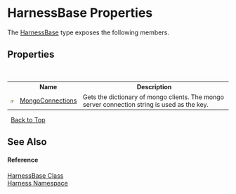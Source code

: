 # HarnessBase Properties
 

The <a href="36459884-00cd-2c3d-acf5-b0cdf2a8da1b">HarnessBase</a> type exposes the following members.


## Properties
&nbsp;<table><tr><th></th><th>Name</th><th>Description</th></tr><tr><td>![Public property](media/pubproperty.gif "Public property")</td><td><a href="dea745b2-ebcd-ad72-0b09-aaed533514bb">MongoConnections</a></td><td>
Gets the dictionary of mongo clients. The mongo server connection string is used as the key.</td></tr></table>&nbsp;
<a href="#harnessbase-properties">Back to Top</a>

## See Also


#### Reference
<a href="36459884-00cd-2c3d-acf5-b0cdf2a8da1b">HarnessBase Class</a><br /><a href="c306edfe-5c5e-b933-d794-fef44c8f4ffc">Harness Namespace</a><br />